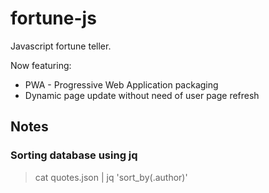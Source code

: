 # fortune-js
Javascript fortune teller.

Now featuring:
* PWA - Progressive Web Application packaging
* Dynamic page update without need of user page refresh

## Notes

### Sorting database using jq

> cat quotes.json | jq 'sort_by(.author)'
